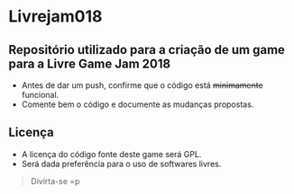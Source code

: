 # Livrejam018

## Repositório utilizado para a criação de um game para a Livre Game Jam 2018
- Antes de dar um push, confirme que o código está ~~minimamente~~ funcional.
- Comente bem o código e documente as mudanças propostas.

## Licença
- A licença do código fonte deste game será GPL.
- Será dada preferência para o uso de softwares livres.

> Divirta-se =p
